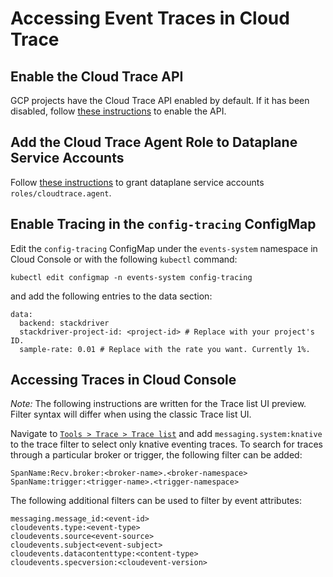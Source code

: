 # Accessing Event Traces in Cloud Trace

## Enable the Cloud Trace API

GCP projects have the Cloud Trace API enabled by default. If it has been
disabled, follow
[these instructions](https://cloud.google.com/trace/docs/setup#gcp-config) to
enable the API.

## Add the Cloud Trace Agent Role to Dataplane Service Accounts

Follow
[these instructions](../install/dataplane-service-account.md#create-a-google-cloud-service-account-to-interact-with-pubsub)
to grant dataplane service accounts `roles/cloudtrace.agent`.

## Enable Tracing in the `config-tracing` ConfigMap

Edit the `config-tracing` ConfigMap under the `events-system` namespace in
Cloud Console or with the following `kubectl` command:

```shell
kubectl edit configmap -n events-system config-tracing
```

and add the following entries to the data section:

```
data:
  backend: stackdriver
  stackdriver-project-id: <project-id> # Replace with your project's ID.
  sample-rate: 0.01 # Replace with the rate you want. Currently 1%.
```

## Accessing Traces in Cloud Console

_Note:_ The following instructions are written for the Trace list UI preview.
Filter syntax will differ when using the classic Trace list UI.

Navigate to
[`Tools > Trace > Trace list`](https://console.cloud.google.com/traces/list) and
add `messaging.system:knative` to the trace filter to select only knative
eventing traces. To search for traces through a particular broker or trigger,
the following filter can be added:

```
SpanName:Recv.broker:<broker-name>.<broker-namespace>
SpanName:trigger:<trigger-name>.<trigger-namespace>
```

The following additional filters can be used to filter by event attributes:

```
messaging.message_id:<event-id>
cloudevents.type:<event-type>
cloudevents.source<event-source>
cloudevents.subject<event-subject>
cloudevents.datacontenttype:<content-type>
cloudevents.specversion:<cloudevent-version>
```

